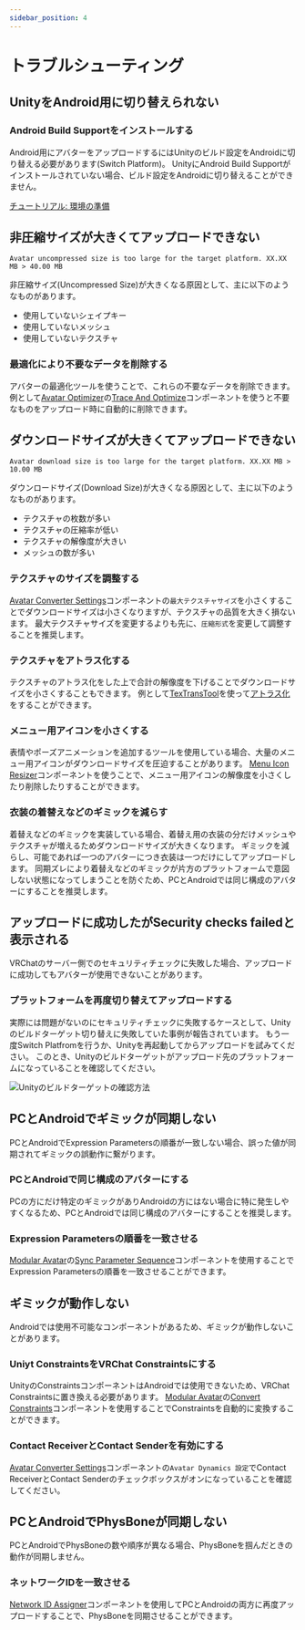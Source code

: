 ```yaml
---
sidebar_position: 4
---
```


# トラブルシューティング

## UnityをAndroid用に切り替えられない

### Android Build Supportをインストールする

Android用にアバターをアップロードするにはUnityのビルド設定をAndroidに切り替える必要があります(Switch Platform)。
UnityにAndroid Build Supportがインストールされていない場合、ビルド設定をAndroidに切り替えることができません。

[チュートリアル: 環境の準備](./tutorial/set-up-environment.mdx)

## 非圧縮サイズが大きくてアップロードできない

`Avatar uncompressed size is too large for the target platform. XX.XX MB > 40.00 MB`

非圧縮サイズ(Uncompressed Size)が大きくなる原因として、主に以下のようなものがあります。

- 使用していないシェイプキー
- 使用していないメッシュ
- 使用していないテクスチャ

### 最適化により不要なデータを削除する

アバターの最適化ツールを使うことで、これらの不要なデータを削除できます。
例として[Avatar Optimizer](https://anatawa12.booth.pm/items/4885109)の[Trace And Optimize](https://vpm.anatawa12.com/avatar-optimizer/ja/docs/reference/trace-and-optimize/)コンポーネントを使うと不要なものをアップロード時に自動的に削除できます。 

## ダウンロードサイズが大きくてアップロードできない

`Avatar download size is too large for the target platform. XX.XX MB > 10.00 MB`

ダウンロードサイズ(Download Size)が大きくなる原因として、主に以下のようなものがあります。

- テクスチャの枚数が多い
- テクスチャの圧縮率が低い
- テクスチャの解像度が大きい
- メッシュの数が多い

### テクスチャのサイズを調整する

[Avatar Converter Settings](./references/components/avatar-converter-settings.md)コンポーネントの`最大テクスチャサイズ`を小さくすることでダウンロードサイズは小さくなりますが、テクスチャの品質を大きく損ないます。
最大テクスチャサイズを変更するよりも先に、`圧縮形式`を変更して調整することを推奨します。

### テクスチャをアトラス化する

テクスチャのアトラス化をした上で合計の解像度を下げることでダウンロードサイズを小さくすることもできます。
例として[TexTransTool](https://rs-shop.booth.pm/items/4833984)を使って[アトラス化](https://ttt.rs64.net/docs/Tutorial/ReductionTextureMemoryByAtlasing)をすることができます。

### メニュー用アイコンを小さくする

表情やポーズアニメーションを追加するツールを使用している場合、大量のメニュー用アイコンがダウンロードサイズを圧迫することがあります。
[Menu Icon Resizer](./references/components/menu-icon-resizer.md)コンポーネントを使うことで、メニュー用アイコンの解像度を小さくしたり削除したりすることができます。

### 衣装の着替えなどのギミックを減らす

着替えなどのギミックを実装している場合、着替え用の衣装の分だけメッシュやテクスチャが増えるためダウンロードサイズが大きくなります。
ギミックを減らし、可能であれば一つのアバターにつき衣装は一つだけにしてアップロードします。
同期ズレにより着替えなどのギミックが片方のプラットフォームで意図しない状態になってしまうことを防ぐため、PCとAndroidでは同じ構成のアバターにすることを推奨します。

## アップロードに成功したがSecurity checks failedと表示される

VRChatのサーバー側でのセキュリティチェックに失敗した場合、アップロードに成功してもアバターが使用できないことがあります。

### プラットフォームを再度切り替えてアップロードする

実際には問題がないのにセキュリティチェックに失敗するケースとして、Unityのビルドターゲット切り替えに失敗していた事例が報告されています。
もう一度Switch Platfromを行うか、Unityを再起動してからアップロードを試みてください。
このとき、Unityのビルドターゲットがアップロード先のプラットフォームになっていることを確認してください。

![Unityのビルドターゲットの確認方法](/img/unity_titlebar_android.png)

## PCとAndroidでギミックが同期しない

PCとAndroidでExpression Parametersの順番が一致しない場合、誤った値が同期されてギミックの誤動作に繋がります。

### PCとAndroidで同じ構成のアバターにする

PCの方にだけ特定のギミックがありAndroidの方にはない場合に特に発生しやすくなるため、PCとAndroidでは同じ構成のアバターにすることを推奨します。

### Expression Parametersの順番を一致させる

[Modular Avatar](https://modular-avatar.nadena.dev/ja)の[Sync Parameter Sequence](https://modular-avatar.nadena.dev/ja/docs/reference/sync-parameter-sequence)コンポーネントを使用することでExpression Parametersの順番を一致させることができます。

## ギミックが動作しない

Androidでは使用不可能なコンポーネントがあるため、ギミックが動作しないことがあります。

### Uniyt ConstraintsをVRChat Constraintsにする

UnityのConstraintsコンポーネントはAndroidでは使用できないため、VRChat Constraintsに置き換える必要があります。
[Modular Avatar](https://modular-avatar.nadena.dev/ja)の[Convert Constraints](https://modular-avatar.nadena.dev/ja/docs/reference/convert-constraints)コンポーネントを使用することでConstraintsを自動的に変換することができます。

### Contact ReceiverとContact Senderを有効にする

[Avatar Converter Settings](./references/components/avatar-converter-settings.md)コンポーネントの`Avatar Dynamics 設定`でContact ReceiverとContact Senderのチェックボックスがオンになっていることを確認してください。

## PCとAndroidでPhysBoneが同期しない

PCとAndroidでPhysBoneの数や順序が異なる場合、PhysBoneを掴んだときの動作が同期しません。

### ネットワークIDを一致させる

[Network ID Assigner](./references/components/network-id-assigner.md)コンポーネントを使用してPCとAndroidの両方に再度アップロードすることで、PhysBoneを同期させることができます。
